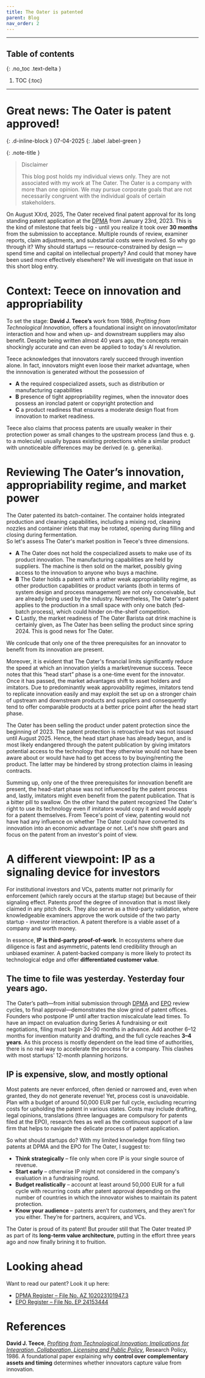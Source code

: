 ```yaml
---
title: The Oater is patented
parent: Blog
nav_order: 2
---
```


---
## Table of contents
{: .no_toc .text-delta }

1. TOC
{:toc}
---

# Great news: The Oater is patent approved!
{: .d-inline-block }
07-04-2025
{: .label .label-green }

{: .note-title }
> Disclaimer
>
> This blog post holds my individual views only. They are not associated with my work at The Oater. The Oater is a company with more than one opinion. We may pursue corporate goals that are not necessarily congruent with the individual goals of certain stakeholders.

On August XXrd, 2025, The Oater received final patent approval for its long standing patent application at the [DPMA](https://www.dpma.de/) from January 23rd, 2023.
This is the kind of milestone that feels big - until you realize it took over **30 months** from the submission to acceptance.
Multiple rounds of review, examiner reports, claim adjustments, and substantial costs were involved.
So why go through it?
Why should startups — resource-constrained by design — spend time and capital on intellectual property?
And could that money have been used more effectively elsewhere?
We will investigate on that issue in this short blog entry.

# Context: Teece on innovation and appropriability

To set the stage: **David J. Teece’s** work from 1986, *Profiting from Technological Innovation*, offers a foundational insight on innovator/imitator interaction and how and when up- and downstream suppliers may also benefit.
Despite being written almost 40 years ago, the concepts remain shockingly accurate and can even be applied to today's AI revolution.

Teece acknowledges that innovators rarely succeed through invention alone.
In fact, innovators might even loose their market advantage, when the innnovation is generated without the possession of 
- **A** the required cospecialized assets, such as distribution or manufacturing capabilities
- **B** presence of tight appropriability regimes, when the innovator does possess an ironclad patent or copyright protection and  
- **C** a product readiness that ensures a moderate design float from innovation to market readiness.  

Teece also claims that process patents are usually weaker in their protection power as small changes to the upstream process (and thus e. g. to a molecule) usually bypass existing protections while a similar product with unnoticeable differences may be derived (e. g. generika).

# Reviewing The Oater’s innovation, appropriability regime, and market power

The Oater patented its batch-container.
The container holds integrated production and cleaning capabilities, including a mixing rod, cleaning nozzles and container inlets that may be rotated, opening during filling and closing during fermentation.  
So let's assess The Oater's market position in Teece's three dimensions.
- **A** The Oater does not hold the cospecialized assets to make use of its product innovation.
The manufacturing capabilities are held by suppliers. The machine is then sold on the market, possibly giving access to the innovation to anyone who buys a machine.  
- **B** The Oater holds a patent with a rather weak appropriability regime, as other production capabilities or product variants (both in terms of system design and process management) are not only conceivable, but are already being used by the industry. Nevertheless, The Oater's patent applies to the production in a small space with only one batch (fed-batch process), which could hinder on-the-shelf competition.  
- **C** Lastly, the market readiness of The Oater Barista oat drink machine is certainly given, as The Oater has been selling the product since spring 2024. This is good news for The Oater.  

We conlcude that only one of the three prerequisites for an innovator to benefit from its innovation are present.

Moreover, it is evident that The Oater's financial limits significantly reduce the speed at which an innovation yields a market/revenue success.
Teece notes that this “head start” phase is a one-time event for the innovator.
Once it has passed, the market advantages shift to asset holders and imitators.
Due to predominantly weak approvability regimes, imitators tend to replicate innovation easily and may exploit the set up on a stronger chain of upstream and downstream products and suppliers and consequently tend to offer comparable products at a better price point after the head start phase.

The Oater has been selling the product under patent protection since the beginning of 2023.
The patent protection is retroactive but was not issued until August 2025.
Hence, the head start phase has already begun, and is most likely endangered through the patent publication by giving imitators potential access to the technology that they otherwise would not have been aware about or would have had to get access to by buying/renting the product.
The latter may be hindered by strong protection claims in leasing contracts.  

Summing up, only one of the three prerequisites for innovation benefit are present, the head-start phase was not influenced by the patent process and, lastly, imitators might even benefit from the patent publication. That is a bitter pill to swallow. On the other hand the patent recognized The Oater's right to use its technology even if imitators would copy it and would apply for a patent themselves. From Teece's point of view, patenting would not have had any influence on whether The Oater could have converted its innovation into an economic advantage or not.
Let's now shift gears and focus on the patent from an investor's point of view.

# A different viewpoint: IP as a signaling device for investors

For institutional investors and VCs, patents matter not primarily for enforcement (which rarely occurs at the startup stage) but because of their signaling effect. Patents proof the degree of innovation that is most likely claimed in any pitch deck. They also serve as a third-party validation, where knowledgeable examiners approve the work outside of the two party startup - investor interaction. A patent therefore is a viable asset of a company and worth money.

In essence, **IP is third-party proof-of-work**.
In ecosystems where due diligence is fast and asymmetric, patents lend credibility through an unbiased examiner.
A patent-backed company is more likely to protect its technological edge and offer **differentiated customer value**.

## The time to file was yesterday. Yesterday four years ago.

The Oater’s path—from initial submission through [DPMA](https://www.dpma.de/) and [EPO](https://www.epo.org/en) review cycles, to final approval—demonstrates the slow grind of patent offices.
Founders who postpone IP until after traction miscalculate lead times.
To have an impact on evaluation during Series A fundraising or exit negotiations, filing must begin 24–30 months in advance.
Add another 6–12 months for invention maturity and drafting, and the full cycle reaches **3–4 years**.
As this process is mostly dependent on the lead time of authorities, there is no real way to accelerate the process for a company. This clashes with most startups' 12-month planning horizons.

## IP is expensive, slow, and mostly optional

Most patents are never enforced, often denied or narrowed and, even when granted, they do not generate revenue!
Yet, process cost is unavoidable.
Plan with a budget of around 50,000 EUR per full cycle, excluding recurring costs for upholding the patent in various states.
Costs may include drafting, legal opinions, translations (three languages are compulsory for patents filed at the EPO), research fees as well as the continuous support of a law firm that helps to navigate the delicate process of patent application.

So what should startups do? With my limited knowledge from filing two patents at DPMA and the EPO for The Oater, I suggest to:
- **Think strategically** – file only when core IP is your single source of revenue.
- **Start early** – otherwise IP might not considered in the company's evaluation in a fundraising round.
- **Budget realistically** – account at least around 50,000 EUR for a full cycle with recurring costs after patent approval depending on the number of countries in which the innovator wishes to maintain its patent protection.
- **Know your audience** – patents aren’t for customers, and they aren't for you either. They’re for partners, acquirers, and VCs.

The Oater is proud of its patent! But prouder still that The Oater treated IP as part of its **long-term value architecture**, putting in the effort three years ago and now finally brining it to fruition.

# Looking ahead
Want to read our patent? Look it up here:
- [DPMA Register – File No. AZ 102023101947.3](https://register.dpma.de/DPMAregister/Patentschriftanzeigen?docId=DE102023101947A1)
- [EPO Register – File No. EP 24153444](https://data.epo.org/publication-server)

# References
**David J. Teece**, [*Profiting from Technological Innovation: Implications for Integration, Collaboration, Licensing and Public Policy*](https://doi.org/10.1016/0048-7333(86)90027-2), Research Policy, 1986.
A foundational paper explaining why **control over complementary assets and timing** determines whether innovators capture value from innovation.